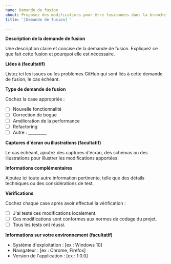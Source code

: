 ```yaml
---
name: Demande de fusion
about: Proposez des modifications pour être fusionnées dans la branche principale
title: '[Demande de fusion] '

---
```


**Description de la demande de fusion**

Une description claire et concise de la demande de fusion. Expliquez ce que fait cette fusion et pourquoi elle est nécessaire.

**Liées à (facultatif)**

Listez ici les issues ou les problèmes GitHub qui sont liés à cette demande de fusion, le cas échéant.

**Type de demande de fusion**

Cochez la case appropriée :
- [ ] Nouvelle fonctionnalité
- [ ] Correction de bogue
- [ ] Amélioration de la performance
- [ ] Refactoring
- [ ] Autre : _________

**Captures d'écran ou illustrations (facultatif)**

Le cas échéant, ajoutez des captures d'écran, des schémas ou des illustrations pour illustrer les modifications apportées.

**Informations complémentaires**

Ajoutez ici toute autre information pertinente, telle que des détails techniques ou des considérations de test.

**Vérifications**

Cochez chaque case après avoir effectué la vérification :
- [ ] J'ai testé ces modifications localement.
- [ ] Ces modifications sont conformes aux normes de codage du projet.
- [ ] Tous les tests ont réussi.

**Informations sur votre environnement (facultatif)**

- Système d'exploitation : [ex : Windows 10]
- Navigateur : [ex : Chrome, Firefox]
- Version de l'application : [ex : 1.0.0]
